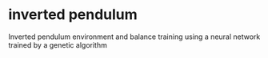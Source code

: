 # inverted pendulum
 Inverted pendulum environment and balance training using a neural network trained by a genetic algorithm
